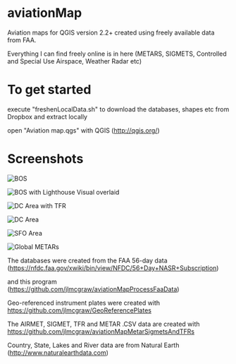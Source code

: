 ﻿aviationMap
============

Aviation maps for QGIS version 2.2+ created using freely available data from FAA.

Everything I can find freely online is in here (METARS, SIGMETS, Controlled and Special Use Airspace, Weather Radar etc)


To get started
==============
execute "freshenLocalData.sh" to download the databases, shapes etc from Dropbox and extract locally

open "Aviation map.qgs" with QGIS (http://qgis.org/)

Screenshots
===========
![BOS](https://raw.github.com/jlmcgraw/aviationMap/master/screenshots/BOS.png)

![BOS with Lighthouse Visual overlaid](https://raw.github.com/jlmcgraw/aviationMap/master/screenshots/BOS%20with%20Lighthouse%20Visual%20overlaid.png)

![DC Area with TFR](https://raw.github.com/jlmcgraw/aviationMap/master/screenshots/DC%20Area%20with%20TFR.png)

![DC Area](https://raw.github.com/jlmcgraw/aviationMap/master/screenshots/DC%20Area.png)

![SFO Area](https://raw.github.com/jlmcgraw/aviationMap/master/screenshots/SFO.png)

![Global METARs](https://raw.github.com/jlmcgraw/aviationMap/master/screenshots/METARs.png)

The databases were created from the FAA 56-day data <br>
    (https://nfdc.faa.gov/xwiki/bin/view/NFDC/56+Day+NASR+Subscription)

and this program<br>
    (https://github.com/jlmcgraw/aviationMapProcessFaaData)

Geo-referenced instrument plates were created with<br>
    https://github.com/jlmcgraw/GeoReferencePlates

The AIRMET, SIGMET, TFR and METAR .CSV data are created with<br>
    https://github.com/jlmcgraw/aviationMapMetarSigmetsAndTFRs

Country, State, Lakes and River data are from Natural Earth<br>
    (http://www.naturalearthdata.com)


